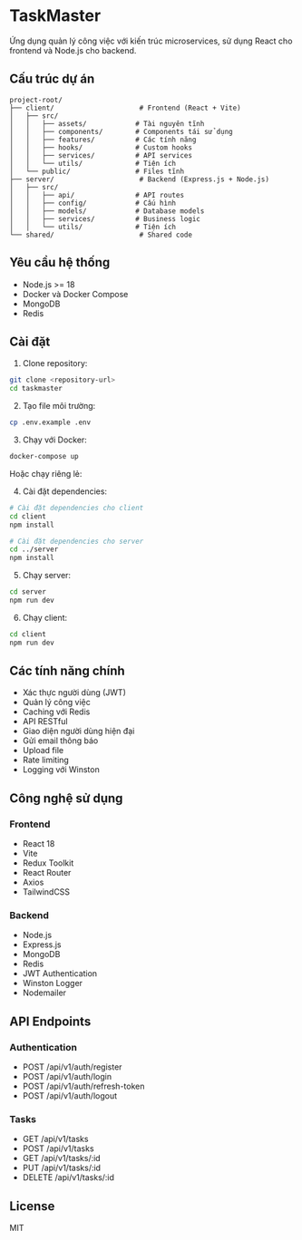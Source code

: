 # TaskMaster

Ứng dụng quản lý công việc với kiến trúc microservices, sử dụng React cho frontend và Node.js cho backend.

## Cấu trúc dự án

```
project-root/
├── client/                     # Frontend (React + Vite)
│   ├── src/
│   │   ├── assets/            # Tài nguyên tĩnh
│   │   ├── components/        # Components tái sử dụng
│   │   ├── features/          # Các tính năng
│   │   ├── hooks/             # Custom hooks
│   │   ├── services/          # API services
│   │   └── utils/             # Tiện ích
│   └── public/                # Files tĩnh
├── server/                     # Backend (Express.js + Node.js)
│   ├── src/
│   │   ├── api/               # API routes
│   │   ├── config/            # Cấu hình
│   │   ├── models/            # Database models
│   │   ├── services/          # Business logic
│   │   └── utils/             # Tiện ích
└── shared/                     # Shared code
```

## Yêu cầu hệ thống

- Node.js >= 18
- Docker và Docker Compose
- MongoDB
- Redis

## Cài đặt

1. Clone repository:
```bash
git clone <repository-url>
cd taskmaster
```

2. Tạo file môi trường:
```bash
cp .env.example .env
```

3. Chạy với Docker:
```bash
docker-compose up
```

Hoặc chạy riêng lẻ:

4. Cài đặt dependencies:
```bash
# Cài đặt dependencies cho client
cd client
npm install

# Cài đặt dependencies cho server
cd ../server
npm install
```

5. Chạy server:
```bash
cd server
npm run dev
```

6. Chạy client:
```bash
cd client
npm run dev
```

## Các tính năng chính

- Xác thực người dùng (JWT)
- Quản lý công việc
- Caching với Redis
- API RESTful
- Giao diện người dùng hiện đại
- Gửi email thông báo
- Upload file
- Rate limiting
- Logging với Winston

## Công nghệ sử dụng

### Frontend
- React 18
- Vite
- Redux Toolkit
- React Router
- Axios
- TailwindCSS

### Backend
- Node.js
- Express.js
- MongoDB
- Redis
- JWT Authentication
- Winston Logger
- Nodemailer

## API Endpoints

### Authentication
- POST /api/v1/auth/register
- POST /api/v1/auth/login
- POST /api/v1/auth/refresh-token
- POST /api/v1/auth/logout

### Tasks
- GET /api/v1/tasks
- POST /api/v1/tasks
- GET /api/v1/tasks/:id
- PUT /api/v1/tasks/:id
- DELETE /api/v1/tasks/:id

## License

MIT
